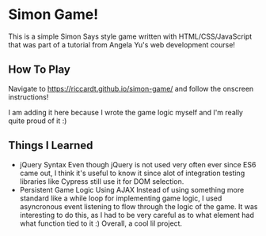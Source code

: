 # Simon Game!
This is a simple Simon Says style game written with HTML/CSS/JavaScript 
that was part of a tutorial from Angela Yu's web development course!

## How To Play
Navigate to https://riccardt.github.io/simon-game/ and follow the onscreen
instructions!
 
I am adding it here because I wrote the game logic myself and I'm really
quite proud of it :)

## Things I Learned
- jQuery Syntax
	Even though jQuery is not used very often ever since ES6 came out,
	I think it's useful to know it since alot of integration testing
	libraries like Cypress still use it for DOM selection.
- Persistent Game Logic Using AJAX
	Instead of using something more standard like a while loop
	for implementing game logic, I used asyncronous event listening
	to flow through the logic of the game. It was interesting to do this, 
	as I had to be very careful as to what element had what function
	tied to it :) Overall, a cool lil project. 
